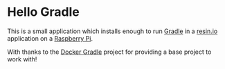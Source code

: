 # Hello Gradle

This is a small application which installs enough to run [Gradle][gradle] in a [resin.io][resin] application on a [Raspberry Pi][rpi].

With thanks to the [Docker Gradle][docker-gradle] project for providing a base project to work with!

[resin]:https://resin.io
[gradle]:https://gradle.org/
[rpi]:https://www.raspberrypi.org/
[docker-gradle]:https://github.com/niaquinto/docker-gradle
